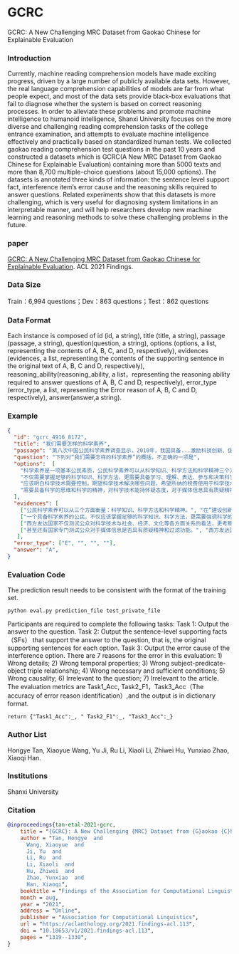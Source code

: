 # GCRC
  GCRC: A New Challenging MRC Dataset from Gaokao Chinese for Explainable Evaluation
  
### Introduction
  Currently, machine reading comprehension models have made exciting progress, driven by a large number of publicly available data sets. However, the real language comprehension capabilities of models are far from what people expect, and most of the data sets provide black-box evaluations that fail to diagnose whether the system is based on correct reasoning processes. In order to alleviate these problems and promote machine intelligence to humanoid intelligence, Shanxi University focuses on the more diverse and challenging reading comprehension tasks of the college entrance examination, and attempts to evaluate machine intelligence effectively and practically based on standardized human tests. We collected gaokao reading comprehension test questions in the past 10 years and constructed a datasets which is GCRC(A New MRC Dataset from Gaokao Chinese for Explainable Evaluation) containing more than 5000 texts and more than 8,700 multiple-choice questions (about 15,000 options). The datasets is annotated three kinds of information: the sentence level support fact, interference item’s error cause and the reasoning skills required to answer questions. Related experiments show that this datasets is more challenging, which is very useful for diagnosing system limitations in an interpretable manner, and will help researchers develop new machine learning and reasoning methods to solve these challenging problems in the future.

### paper
[GCRC: A New Challenging MRC Dataset from Gaokao Chinese for Explainable Evaluation](https://aclanthology.org/2021.findings-acl.113.pdf). ACL 2021 Findings.

### Data Size
Train：6,994 questions；Dev：863 questions；Test：862  questions

### Data Format
Each instance is composed of 
id (id, a string),
title (title, a string), 
passage (passage, a string), 
question(question, a string), 
options (options, a list, representing the contents of A, B, C, and D, respectively), 
evidences (evidences, a list, representing the contents of the supporting sentence in the original text of A, B, C and D, respectively),
reasoning_ability(reasoning_ability, a list，representing  the reasoning ability required to answer questions of A, B, C and D, respectively),
error_type (error_type, a list, representing the Error reason of  A, B, C and D, respectively),
answer(answer,a string).

### Example
```json
{
  "id": "gcrc_4916_8172", 
  "title": "我们需要怎样的科学素养", 
  "passage": "第八次中国公民科学素养调查显示，2010年，我国具备...激励科技创新、促进创新型国家建设，我们任重道远。", 
  "question": "下列对“我们需要怎样的科学素养”的概括，不正确的一项是", 
  "options":  [
    "科学素养是一项基本公民素质，公民科学素养可以从科学知识、科学方法和科学精神三个方面来衡量。",
    "不仅需要掌握足够的科学知识、科学方法，更需要具备学习、理解、表达、参与和决策科学事务的能力。",
    "应该明白科学技术需要控制，期望科学技术解决哪些问题，希望所纳的税费使用于科学技术的哪些方面。", 
    "需要具备科学的思维和科学的精神，对科学技术能持怀疑态度，对于媒体信息具有质疑精神和过滤功能。"
  ],
  "evidences": [
    ["公民科学素养可以从三个方面衡量：科学知识、科学方法和科学精神。", "在“建设创新型国家”的语境中，科学素养作为一项基本公民素质的重要性不言而喻。"],
    ["一个具备科学素养的公民，不仅应该掌握足够的科学知识、科学方法，更需要强调科学的思维、科学的精神，理性认识科技应用到社会中可能产生的影响，进而具备学习、理解、表达、参与和决策科学事务的能力。"], 
    ["西方发达国家不仅测试公众对科学技术与社会、经济、文化等各方面关系的看法，更考察公众对科学技术是否持怀疑态度，是否认为科学技术需要控制，期望科学技术解决哪些问题，希望所纳的税费使用于科学技术的哪些方面等。"], 
    ["甚至还有国家专门测试公众对于媒体信息是否具有质疑精神和过滤功能。", "西方发达国家不仅测试公众对科学技术与社会、经济、文化等各方面关系的看法，更考察公众对科学技术是否持怀疑态度，是否认为科学技术需要控制，期望科学技术解决哪些问题，希望所纳的税费使用于科学技术的哪些方面等。"]
   ],
  "error_type": ["E", "", "", ""],
  "answer": "A",
}
```

### Evaluation Code
The prediction result needs to be consistent with the format of the training set.
```shell
python eval.py prediction_file test_private_file
```
Participants are required to complete the following tasks:
Task 1: Output the answer to the question.
Task 2: Output the sentence-level supporting facts（SFs） that support the answer to the question, that is, the original supporting sentences for each option.
Task 3: Output the error cause of the interference option. There are 7 reasons for the error in this evaluation: 1) Wrong details; 2) Wrong temporal properties; 3) Wrong subject-predicate-object triple relationship; 4) Wrong necessary and sufficient conditions; 5) Wrong causality; 6) Irrelevant to the question; 7) Irrelevant to the article.
The evaluation metrics are Task1_Acc, Task2_F1，Task3_Acc（The accuracy of error reason identification）,and the output is in dictionary format.
```shell
return {"Task1_Acc":_, " Task2_F1":_, "Task3_Acc":_}
```

### Author List
Hongye Tan, Xiaoyue Wang, Yu Ji, Ru Li, Xiaoli Li, Zhiwei Hu, Yunxiao Zhao, Xiaoqi Han.

### Institutions
Shanxi University

### Citation
```bibtex
@inproceedings{tan-etal-2021-gcrc,
    title = "{GCRC}: A New Challenging {MRC} Dataset from {G}aokao {C}hinese for Explainable Evaluation",
    author = "Tan, Hongye  and
      Wang, Xiaoyue  and
      Ji, Yu  and
      Li, Ru  and
      Li, Xiaoli  and
      Hu, Zhiwei  and
      Zhao, Yunxiao  and
      Han, Xiaoqi",
    booktitle = "Findings of the Association for Computational Linguistics: ACL-IJCNLP 2021",
    month = aug,
    year = "2021",
    address = "Online",
    publisher = "Association for Computational Linguistics",
    url = "https://aclanthology.org/2021.findings-acl.113",
    doi = "10.18653/v1/2021.findings-acl.113",
    pages = "1319--1330",
}
```
